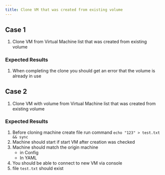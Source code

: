 ```yaml
---
title: Clone VM that was created from existing volume	
---
```


## Case 1
1. Clone VM from Virtual Machine list that was created from existing volume

### Expected Results
1. When completing the clone you should get an error that the volume is already in use

## Case 2
1. Clone VM with volume from Virtual Machine list that was created from existing volume

### Expected Results
1. Before cloning machine create file run command `echo "123" > test.txt && sync`
1. Machine should start if start VM after creation was checked
1. Machine should match the origin machine
    - in Config
    - In YAML
1. You should be able to connect to new VM via console
1. file `test.txt` should exist